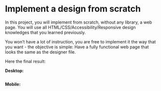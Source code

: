 # Implement a design from scratch

<div class="panel panel-default" id="project-description">
  <div class="panel-body">
    <p>In this project, you will implement from scratch, without any library, a web page. 
You will use all HTML/CSS/Accessibility/Responsive design knowledges that you learned previously. </p>

<p>You won’t have a lot of instruction, you are free to implement it the way that you want - the objective is simple: Have a fully functional web page that looks the same as the designer file.</p>

<p>Here the final result:</p>

<p><strong>Desktop:</strong></p>
<p><img src="https://s3.eu-west-3.amazonaws.com/hbtn.intranet/uploads/medias/2020/3/3b5a9f7948a58d58bd43.gif?X-Amz-Algorithm=AWS4-HMAC-SHA256&amp;X-Amz-Credential=AKIA4MYA5JM5DUTZGMZG%2F20230104%2Feu-west-3%2Fs3%2Faws4_request&amp;X-Amz-Date=20230104T153649Z&amp;X-Amz-Expires=86400&amp;X-Amz-SignedHeaders=host&amp;X-Amz-Signature=076fa4a98e9bb9895954682a33be8ae61945fee515187a5208734f0b7a14e3d3" alt="" loading="lazy" style=""></p>
<p><strong>Mobile:</strong></p>
<p><img src="https://s3.eu-west-3.amazonaws.com/hbtn.intranet/uploads/medias/2020/3/83d6311e87d4775ca4b3.gif?X-Amz-Algorithm=AWS4-HMAC-SHA256&amp;X-Amz-Credential=AKIA4MYA5JM5DUTZGMZG%2F20230104%2Feu-west-3%2Fs3%2Faws4_request&amp;X-Amz-Date=20230104T153649Z&amp;X-Amz-Expires=86400&amp;X-Amz-SignedHeaders=host&amp;X-Amz-Signature=975f1226b54fc8da8f81fe5bd42381d802be6bb15a944d5f9dff6834a98f0ad4" alt="" loading="lazy" style=""></p>


  </div>
</div>
